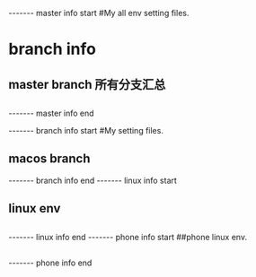 ------- master info start
#My all env setting files.
# branch info
## master branch 所有分支汇总
##
------- master info end

------- branch info start
#My setting files.
## macos branch
------- branch info end
------- linux info start
## linux env
##
------- linux info end
------- phone info start
##phone linux env.
##
------- phone info end
